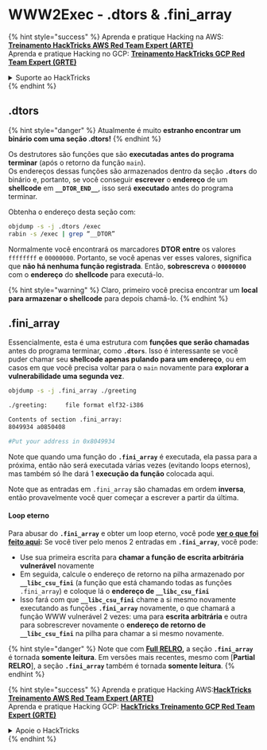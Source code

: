 # WWW2Exec - .dtors & .fini\_array

{% hint style="success" %}
Aprenda e pratique Hacking na AWS:<img src="/.gitbook/assets/arte.png" alt="" data-size="line">[**Treinamento HackTricks AWS Red Team Expert (ARTE)**](https://training.hacktricks.xyz/courses/arte)<img src="/.gitbook/assets/arte.png" alt="" data-size="line">\
Aprenda e pratique Hacking no GCP: <img src="/.gitbook/assets/grte.png" alt="" data-size="line">[**Treinamento HackTricks GCP Red Team Expert (GRTE)**<img src="/.gitbook/assets/grte.png" alt="" data-size="line">](https://training.hacktricks.xyz/courses/grte)

<details>

<summary>Suporte ao HackTricks</summary>

* Verifique os [**planos de assinatura**](https://github.com/sponsors/carlospolop)!
* **Junte-se ao** 💬 [**grupo Discord**](https://discord.gg/hRep4RUj7f) ou ao [**grupo telegram**](https://t.me/peass) ou **siga-nos** no **Twitter** 🐦 [**@hacktricks\_live**](https://twitter.com/hacktricks\_live)**.**
* **Compartilhe truques de hacking enviando PRs para os repositórios** [**HackTricks**](https://github.com/carlospolop/hacktricks) e [**HackTricks Cloud**](https://github.com/carlospolop/hacktricks-cloud).

</details>
{% endhint %}

## .dtors

{% hint style="danger" %}
Atualmente é muito **estranho encontrar um binário com uma seção .dtors!**
{% endhint %}

Os destrutores são funções que são **executadas antes do programa terminar** (após o retorno da função `main`).\
Os endereços dessas funções são armazenados dentro da seção **`.dtors`** do binário e, portanto, se você conseguir **escrever** o **endereço** de um **shellcode** em **`__DTOR_END__`**, isso será **executado** antes do programa terminar.

Obtenha o endereço desta seção com:
```bash
objdump -s -j .dtors /exec
rabin -s /exec | grep “__DTOR”
```
Normalmente você encontrará os marcadores **DTOR** **entre** os valores `ffffffff` e `00000000`. Portanto, se você apenas ver esses valores, significa que **não há nenhuma função registrada**. Então, **sobrescreva** o **`00000000`** com o **endereço** do **shellcode** para executá-lo.

{% hint style="warning" %}
Claro, primeiro você precisa encontrar um **local para armazenar o shellcode** para depois chamá-lo.
{% endhint %}

## **.fini\_array**

Essencialmente, esta é uma estrutura com **funções que serão chamadas** antes do programa terminar, como **`.dtors`**. Isso é interessante se você puder chamar seu **shellcode apenas pulando para um endereço**, ou em casos em que você precisa voltar para o `main` novamente para **explorar a vulnerabilidade uma segunda vez**.
```bash
objdump -s -j .fini_array ./greeting

./greeting:     file format elf32-i386

Contents of section .fini_array:
8049934 a0850408

#Put your address in 0x8049934
```
Note que quando uma função do **`.fini_array`** é executada, ela passa para a próxima, então não será executada várias vezes (evitando loops eternos), mas também só lhe dará 1 **execução da função** colocada aqui.

Note que as entradas em `.fini_array` são chamadas em ordem **inversa**, então provavelmente você quer começar a escrever a partir da última.

#### Loop eterno

Para abusar do **`.fini_array`** e obter um loop eterno, você pode [**ver o que foi feito aqui**](https://guyinatuxedo.github.io/17-stack\_pivot/insomnihack18\_onewrite/index.html)**:** Se você tiver pelo menos 2 entradas em **`.fini_array`**, você pode:

* Use sua primeira escrita para **chamar a função de escrita arbitrária vulnerável** novamente
* Em seguida, calcule o endereço de retorno na pilha armazenado por **`__libc_csu_fini`** (a função que está chamando todas as funções `.fini_array`) e coloque lá o **endereço de `__libc_csu_fini`**
* Isso fará com que **`__libc_csu_fini`** chame a si mesmo novamente executando as funções **`.fini_array`** novamente, o que chamará a função WWW vulnerável 2 vezes: uma para **escrita arbitrária** e outra para sobrescrever novamente o **endereço de retorno de `__libc_csu_fini`** na pilha para chamar a si mesmo novamente.

{% hint style="danger" %}
Note que com [**Full RELRO**](../common-binary-protections-and-bypasses/relro.md)**,** a seção **`.fini_array`** é tornada **somente leitura**.
Em versões mais recentes, mesmo com [**Partial RELRO**], a seção **`.fini_array`** também é tornada **somente leitura**.
{% endhint %}

{% hint style="success" %}
Aprenda e pratique Hacking AWS:<img src="/.gitbook/assets/arte.png" alt="" data-size="line">[**HackTricks Treinamento AWS Red Team Expert (ARTE)**](https://training.hacktricks.xyz/courses/arte)<img src="/.gitbook/assets/arte.png" alt="" data-size="line">\
Aprenda e pratique Hacking GCP: <img src="/.gitbook/assets/grte.png" alt="" data-size="line">[**HackTricks Treinamento GCP Red Team Expert (GRTE)**<img src="/.gitbook/assets/grte.png" alt="" data-size="line">](https://training.hacktricks.xyz/courses/grte)

<details>

<summary>Apoie o HackTricks</summary>

* Confira os [**planos de assinatura**](https://github.com/sponsors/carlospolop)!
* **Junte-se ao** 💬 [**grupo Discord**](https://discord.gg/hRep4RUj7f) ou ao [**grupo telegram**](https://t.me/peass) ou **siga-nos** no **Twitter** 🐦 [**@hacktricks\_live**](https://twitter.com/hacktricks\_live)**.**
* **Compartilhe truques de hacking enviando PRs para os repositórios** [**HackTricks**](https://github.com/carlospolop/hacktricks) e [**HackTricks Cloud**](https://github.com/carlospolop/hacktricks-cloud).

</details>
{% endhint %}
